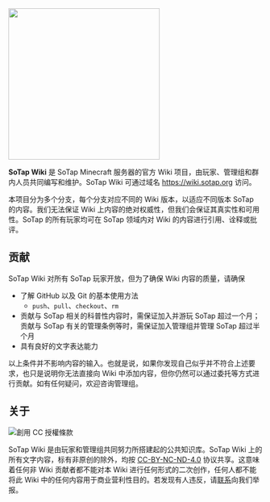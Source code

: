 <img width="300" src="https://i.loli.net/2021/01/21/KG8vg5ERoFdlIYD.png">

**SoTap Wiki** 是 SoTap Minecraft 服务器的官方 Wiki 项目，由玩家、管理组和群内人员共同编写和维护。SoTap Wiki 可通过域名 <https://wiki.sotap.org> 访问。

本项目分为多个分支，每个分支对应不同的 Wiki 版本，以适应不同版本 SoTap 的内容。我们无法保证 Wiki 上内容的绝对权威性，但我们会保证其真实性和可用性。SoTap 的所有玩家均可在 SoTap 领域内对 Wiki 的内容进行引用、诠释或批评。

## 贡献

SoTap Wiki 对所有 SoTap 玩家开放，但为了确保 Wiki 内容的质量，请确保

- 了解 GitHub 以及 Git 的基本使用方法
  - `push`、`pull`、`checkout`、`rm`
- 贡献与 SoTap 相关的科普性内容时，需保证加入并游玩 SoTap 超过一个月；贡献与 SoTap 有关的管理条例等时，需保证加入管理组并管理 SoTap 超过半个月
- 具有良好的文字表达能力

以上条件并不影响内容的输入。也就是说，如果你发现自己似乎并不符合上述要求，也只是说明你无法直接向 Wiki 中添加内容，但你仍然可以通过委托等方式进行贡献。如有任何疑问，欢迎咨询管理组。

## 关于

<img alt="創用 CC 授權條款" style="border-width:0" src="https://licensebuttons.net/l/by-nc-nd/4.0/88x31.png" />

SoTap Wiki 是由玩家和管理组共同努力所搭建起的公共知识库。SoTap Wiki 上的所有文字内容，标有非原创的除外，均按 [CC-BY-NC-ND-4.0](https://creativecommons.org/licenses/by-nc-nd/4.0/) 协议共享。这意味着任何非 Wiki 贡献者都不能对本 Wiki 进行任何形式的二次创作，任何人都不能将此 Wiki 中的任何内容用于商业营利性目的。若发现有人违反，请[联系](https://g.sotap.org/t/support)向我们举报。
